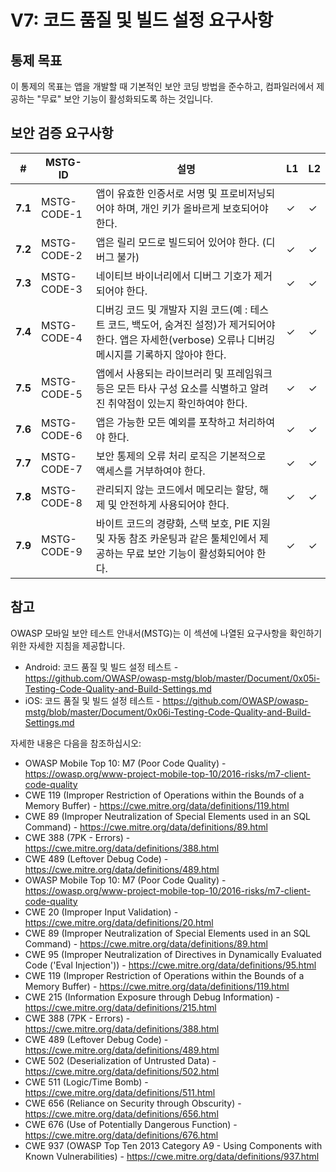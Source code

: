 # V7: 코드 품질 및 빌드 설정 요구사항

## 통제 목표

이 통제의 목표는 앱을 개발할 때 기본적인 보안 코딩 방법을 준수하고, 컴파일러에서 제공하는 "무료" 보안 기능이 활성화되도록 하는 것입니다.

## 보안 검증 요구사항

| # | MSTG-ID | 설명 | L1 | L2 |
| -- | -------- | ---------------------- | - | - |
| **7.1** | MSTG-CODE-1 | 앱이 유효한 인증서로 서명 및 프로비저닝되어야 하며, 개인 키가 올바르게 보호되어야 한다. | ✓ | ✓ |
| **7.2** | MSTG-CODE-2 | 앱은 릴리 모드로 빌드되어 있어야 한다. (디버그 불가) | ✓ | ✓ |
| **7.3** | MSTG-CODE-3 | 네이티브 바이너리에서 디버그 기호가 제거되어야 한다. | ✓ | ✓ |
| **7.4** | MSTG-CODE-4 | 디버깅 코드 및 개발자 지원 코드(예 : 테스트 코드, 백도어, 숨겨진 설정)가 제거되어야 한다. 앱은 자세한(verbose) 오류나 디버깅 메시지를 기록하지 않아야 한다. | ✓ | ✓ |
| **7.5** | MSTG-CODE-5 | 앱에서 사용되는 라이브러리 및 프레임워크 등은 모든 타사 구성 요소를 식별하고 알려진 취약점이 있는지 확인하여야 한다. | ✓ | ✓ |
| **7.6** | MSTG-CODE-6 | 앱은 가능한 모든 예외를 포착하고 처리하여야 한다. | ✓ | ✓ |
| **7.7** | MSTG-CODE-7 | 보안 통제의 오류 처리 로직은 기본적으로 액세스를 거부하여야 한다. | ✓ | ✓ |
| **7.8** | MSTG-CODE-8 | 관리되지 않는 코드에서 메모리는 할당, 해제 및 안전하게 사용되어야 한다. | ✓ | ✓ |
| **7.9** | MSTG-CODE-9 | 바이트 코드의 경량화, 스택 보호, PIE 지원 및 자동 참조 카운팅과 같은 툴체인에서 제공하는 무료 보안 기능이 활성화되어야 한다. | ✓ | ✓ |

## 참고

OWASP 모바일 보안 테스트 안내서(MSTG)는 이 섹션에 나열된 요구사항을 확인하기 위한 자세한 지침을 제공합니다.

- Android: 코드 품질 및 빌드 설정 테스트 - <https://github.com/OWASP/owasp-mstg/blob/master/Document/0x05i-Testing-Code-Quality-and-Build-Settings.md>
- iOS: 코드 품질 및 빌드 설정 테스트 - <https://github.com/OWASP/owasp-mstg/blob/master/Document/0x06i-Testing-Code-Quality-and-Build-Settings.md>

자세한 내용은 다음을 참조하십시오:

- OWASP Mobile Top 10: M7 (Poor Code Quality) - <https://owasp.org/www-project-mobile-top-10/2016-risks/m7-client-code-quality>
- CWE 119 (Improper Restriction of Operations within the Bounds of a Memory Buffer) - <https://cwe.mitre.org/data/definitions/119.html>
- CWE 89 (Improper Neutralization of Special Elements used in an SQL Command) - <https://cwe.mitre.org/data/definitions/89.html>
- CWE 388 (7PK - Errors) - <https://cwe.mitre.org/data/definitions/388.html>
- CWE 489 (Leftover Debug Code) - <https://cwe.mitre.org/data/definitions/489.html>
- OWASP Mobile Top 10: M7 (Poor Code Quality) - <https://owasp.org/www-project-mobile-top-10/2016-risks/m7-client-code-quality>
- CWE 20 (Improper Input Validation) - <https://cwe.mitre.org/data/definitions/20.html>
- CWE 89 (Improper Neutralization of Special Elements used in an SQL Command) - <https://cwe.mitre.org/data/definitions/89.html>
- CWE 95 (Improper Neutralization of Directives in Dynamically Evaluated Code ('Eval Injection')) - <https://cwe.mitre.org/data/definitions/95.html>
- CWE 119 (Improper Restriction of Operations within the Bounds of a Memory Buffer) - <https://cwe.mitre.org/data/definitions/119.html>
- CWE 215 (Information Exposure through Debug Information) - <https://cwe.mitre.org/data/definitions/215.html>
- CWE 388 (7PK - Errors) - <https://cwe.mitre.org/data/definitions/388.html>
- CWE 489 (Leftover Debug Code) - <https://cwe.mitre.org/data/definitions/489.html>
- CWE 502 (Deserialization of Untrusted Data) - <https://cwe.mitre.org/data/definitions/502.html>
- CWE 511 (Logic/Time Bomb) - <https://cwe.mitre.org/data/definitions/511.html>
- CWE 656 (Reliance on Security through Obscurity) - <https://cwe.mitre.org/data/definitions/656.html>
- CWE 676 (Use of Potentially Dangerous Function)  - <https://cwe.mitre.org/data/definitions/676.html>
- CWE 937 (OWASP Top Ten 2013 Category A9 - Using Components with Known Vulnerabilities) - <https://cwe.mitre.org/data/definitions/937.html>
